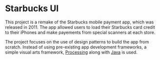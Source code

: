 # Starbucks UI

This project is a remake of the Starbucks mobile payment app, which was released in 2011. The app allowed users to load their Starbucks card credit to their iPhones and make payements from special scanners at each store.

The project focuses on the use of design patterns to build the app from scratch. Instead of using pre-existing app development frameworks, a simple visual arts framework, [Processing](https://processing.org/) along with [Java](https://www.java.com/en/) is used.